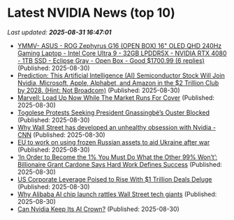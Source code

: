# Latest NVIDIA News (top 10)
_Last updated: **2025-08-31 16:47:01**_

- [YMMV- ASUS - ROG Zephyrus G16 (OPEN BOX) 16" OLED QHD 240Hz Gaming Laptop - Intel Core Ultra 9 - 32GB LPDDR5X - NVIDIA RTX 4080 - 1TB SSD - Eclipse Gray - Open Box - Good $1700.99 (6 replies)](https://slickdeals.net/f/18568087-ymmv-asus-rog-zephyrus-g16-open-box-16-oled-qhd-240hz-gaming-laptop-intel-core-ultra-9-32gb-lpddr5x-nvidia-rtx-4080-1tb-ssd-eclipse-gray-open-box-good-1700-99) (Published: 2025-08-30)
- [Prediction: This Artificial Intelligence (AI) Semiconductor Stock Will Join Nvidia, Microsoft, Apple, Alphabet, and Amazon in the $2 Trillion Club by 2028. (Hint: Not Broadcom)](https://biztoc.com/x/992f5d975be8fa98) (Published: 2025-08-30)
- [Marvell: Load Up Now While The Market Runs For Cover](https://biztoc.com/x/dd390c07f6cc46dd) (Published: 2025-08-30)
- [Togolese Protests Seeking President Gnassingbé’s Ouster Blocked](https://biztoc.com/x/505065dc051c0079) (Published: 2025-08-30)
- [Why Wall Street has developed an unhealthy obsession with Nvidia - CNN](https://slashdot.org/firehose.pl?op=view&amp;id=178945762) (Published: 2025-08-30)
- [EU to work on using frozen Russian assets to aid Ukraine after war](https://biztoc.com/x/913305c257bc8eb1) (Published: 2025-08-30)
- [‘In Order to Become the 1% You Must Do What the Other 99% Won’t’: Billionaire Grant Cardone Says Hard Work Defines Success](https://biztoc.com/x/bc9f3e1847fa2376) (Published: 2025-08-30)
- [US Corporate Leverage Poised to Rise With $1 Trillion Deals Deluge](https://biztoc.com/x/cba3058fc7d831dd) (Published: 2025-08-30)
- [Why Alibaba AI chip launch rattles Wall Street tech giants](https://rollingout.com/2025/08/30/alibaba-ai-chip-launch-tech-giants/) (Published: 2025-08-30)
- [Can Nvidia Keep Its AI Crown?](https://biztoc.com/x/dd966cbedd047318) (Published: 2025-08-30)
